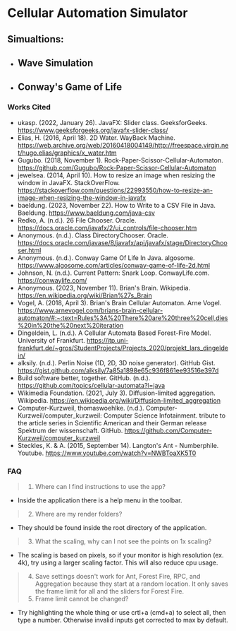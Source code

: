 # Cellular Automation Simulator
## Simualtions:
* ## Wave Simulation
* ## Conway's Game of Life


### Works Cited

- ukasp. (2022, January 26). JavaFX: Slider class. GeeksforGeeks. https://www.geeksforgeeks.org/javafx-slider-class/ 
- Elias, H. (2016, April 18). 2D Water. WayBack Machine. https://web.archive.org/web/20160418004149/http://freespace.virgin.net/hugo.elias/graphics/x_water.htm 
- Gugubo. (2018, November 1). Rock-Paper-Scissor-Cellular-Automaton. https://github.com/Gugubo/Rock-Paper-Scissor-Cellular-Automaton 
- jewelsea. (2014, April 10). How to resize an image when resizing the window in JavaFX. StackOverFlow. https://stackoverflow.com/questions/22993550/how-to-resize-an-image-when-resizing-the-window-in-javafx
- baeldung. (2023, November 22). How to Write to a CSV File in Java. Baeldung. https://www.baeldung.com/java-csv
- Redko, A. (n.d.). 26 File Chooser. Oracle. https://docs.oracle.com/javafx/2/ui_controls/file-chooser.htm
- Anonymous. (n.d.). Class DirectoryChooser. Oracle. https://docs.oracle.com/javase/8/javafx/api/javafx/stage/DirectoryChooser.html
- Anonymous. (n.d.). Conway Game Of Life In Java. algosome. https://www.algosome.com/articles/conway-game-of-life-2d.html
- Johnson, N. (n.d.). Current Pattern: Snark Loop. ConwayLife.com. https://conwaylife.com/
- Anonymous. (2023, November 11). Brian's Brain. Wikipedia. https://en.wikipedia.org/wiki/Brian%27s_Brain
- Vogel, A. (2018, April 3). Brian's Brain Cellular Automaton. Arne Vogel. https://www.arnevogel.com/brians-brain-cellular-automaton/#:~:text=Rules%3A%20There%20are%20three%20cell,dies%20in%20the%20next%20iteration
- Dingeldein, L. (n.d.). A Cellular Automata Based Forest-Fire Model. University of Frankfurt. https://itp.uni-frankfurt.de/~gros/StudentProjects/Projects_2020/projekt_lars_dingeldein/
- alksily. (n.d.). Perlin Noise (1D, 2D, 3D noise generator). GitHub Gist. https://gist.github.com/alksily/7a85a1898e65c936f861ee93516e397d 
- Build software better, together. GitHub. (n.d.). https://github.com/topics/cellular-automata?l=java 
- Wikimedia Foundation. (2021, July 3). Diffusion-limited aggregation. Wikipedia. https://en.wikipedia.org/wiki/Diffusion-limited_aggregation 
- Computer-Kurzweil,  thomaswoehlke. (n.d.). Computer-Kurzweil/computer_kurzweil: Computer Science Infotainment. tribute to the article series in Scientific American and their German release Spektrum der wissenschaft. GitHub. https://github.com/Computer-Kurzweil/computer_kurzweil 
- Steckles, K. & A. (2015, September 14). Langton's Ant - Numberphile. Youtube. https://www.youtube.com/watch?v=NWBToaXK5T0 

### FAQ
>1. Where can I find instructions to use the app?
* Inside the application there is a help menu in the toolbar.
>2. Where are my render folders?
* They should be found inside the root directory of the application.
>3. What the scaling, why can I not see the points on 1x scaling?
* The scaling is based on pixels, so if your monitor is high resolution (ex. 4k), try using a larger scaling factor. This will also reduce cpu usage.
>4. Save settings doesn't work for Ant, Forest Fire, RPC, and Aggregation because they start at a random location. It only saves the frame limit for all and the sliders for Forest Fire.
>5. Frame limit cannot be changed?
* Try highlighting the whole thing or use crtl+a (cmd+a) to select all, then type a number. Otherwise invalid inputs get corrected to max by default.